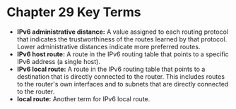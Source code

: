# Chapter 29 Key Terms

*   **IPv6 administrative distance:** A value assigned to each routing protocol that indicates the trustworthiness of the routes learned by that protocol. Lower administrative distances indicate more preferred routes.
*   **IPv6 host route:** A route in the IPv6 routing table that points to a specific IPv6 address (a single host).
*   **IPv6 local route:** A route in the IPv6 routing table that points to a destination that is directly connected to the router. This includes routes to the router's own interfaces and to subnets that are directly connected to the router.
*   **local route:** Another term for IPv6 local route.